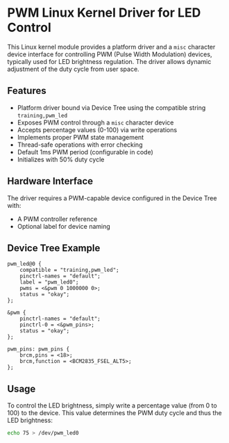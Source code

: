 # PWM Linux Kernel Driver for LED Control

This Linux kernel module provides a platform driver and a `misc` character device interface for controlling PWM (Pulse Width Modulation) devices, typically used for LED brightness regulation. The driver allows dynamic adjustment of the duty cycle from user space.

## Features

- Platform driver bound via Device Tree using the compatible string `training,pwm_led`
- Exposes PWM control through a `misc` character device
- Accepts percentage values (0-100) via write operations
- Implements proper PWM state management
- Thread-safe operations with error checking
- Default 1ms PWM period (configurable in code)
- Initializes with 50% duty cycle

## Hardware Interface

The driver requires a PWM-capable device configured in the Device Tree with:

- A PWM controller reference
- Optional label for device naming

## Device Tree Example

```dts
pwm_led@0 {
    compatible = "training,pwm_led";
    pinctrl-names = "default";
    label = "pwm_led0";
    pwms = <&pwm 0 1000000 0>;
    status = "okay";
};

&pwm {
	pinctrl-names = "default";
	pinctrl-0 = <&pwm_pins>;
	status = "okay";
};

pwm_pins: pwm_pins {
    brcm,pins = <18>;
    brcm,function = <BCM2835_FSEL_ALT5>;
};
```

## Usage

To control the LED brightness, simply write a percentage value (from 0 to 100) to the device. This value determines the PWM duty cycle and thus the LED brightness:

```bash
echo 75 > /dev/pwm_led0
```
